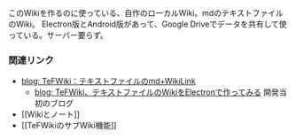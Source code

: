 このWikiを作るのに使っている、自作のローカルWiki。mdのテキストファイルのWiki。
Electron版とAndroid版があって、Google Driveでデータを共有して使っている。サーバー要らず。

### 関連リンク

- [blog: TeFWiki：テキストファイルのmd+WikiLink](https://karino2.github.io/2021/04/17/tefwiki_ja.html)
   - [blog: TeFWiki、テキストファイルのWikiをElectronで作ってみる](https://karino2.github.io/2021/04/10/TeFWiki.html) 開発当初のブログ
- [[Wikiとノート]]
- [[TeFWikiのサブWiki機能]]

